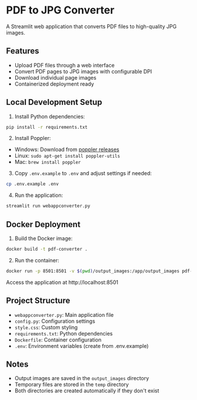 # PDF to JPG Converter

A Streamlit web application that converts PDF files to high-quality JPG images.

## Features
- Upload PDF files through a web interface
- Convert PDF pages to JPG images with configurable DPI
- Download individual page images
- Containerized deployment ready

## Local Development Setup

1. Install Python dependencies:
```bash
pip install -r requirements.txt
```

2. Install Poppler:
- Windows: Download from [poppler releases](http://blog.alivate.com.au/poppler-windows/)
- Linux: `sudo apt-get install poppler-utils`
- Mac: `brew install poppler`

3. Copy `.env.example` to `.env` and adjust settings if needed:
```bash
cp .env.example .env
```

4. Run the application:
```bash
streamlit run webappconverter.py
```

## Docker Deployment

1. Build the Docker image:
```bash
docker build -t pdf-converter .
```

2. Run the container:
```bash
docker run -p 8501:8501 -v $(pwd)/output_images:/app/output_images pdf-converter
```

Access the application at http://localhost:8501

## Project Structure
- `webappconverter.py`: Main application file
- `config.py`: Configuration settings
- `style.css`: Custom styling
- `requirements.txt`: Python dependencies
- `Dockerfile`: Container configuration
- `.env`: Environment variables (create from .env.example)

## Notes
- Output images are saved in the `output_images` directory
- Temporary files are stored in the `temp` directory
- Both directories are created automatically if they don't exist
